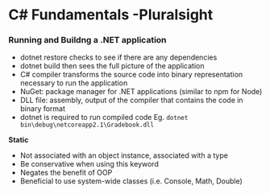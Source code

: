 # C# Fundamentals -Pluralsight

### Running and Buildng a .NET application

* dotnet restore checks to see if there are any dependencies
* dotnet build then sees the full picture of the application
* C# compiler transforms the source code into binary representation necessary to run the application
* NuGet: package manager for .NET applications (similar to npm for Node)
* DLL file: assembly, output of the compiler that contains the code in binary format
* dotnet is required to run compiled code
  Eg. `dotnet bin\debug\netcoreapp2.1\Gradebook.dll`

**Static**
* Not associated with an object instance, associated with a type
* Be conservative when using this keyword
* Negates the benefit of OOP
* Beneficial to use system-wide classes (i.e. Console, Math, Double)
